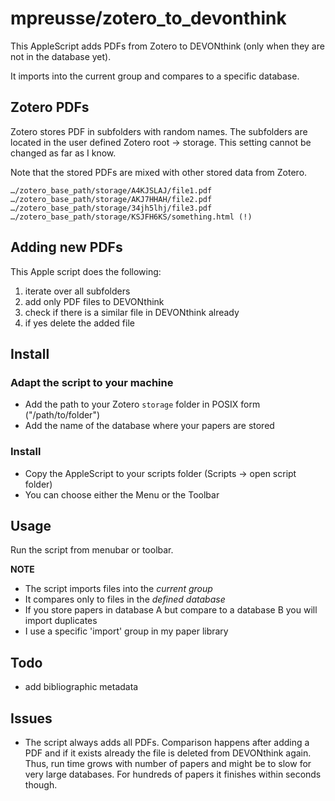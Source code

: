 # mpreusse/zotero\_to\_devonthink

This AppleScript adds PDFs from Zotero to DEVONthink \(only when they are not in the database yet\).

It imports into the current group and compares to a specific database.

## Zotero PDFs

Zotero stores PDF in subfolders with random names. The subfolders are located in the user defined Zotero root -&gt; storage. This setting cannot be changed as far as I know.

Note that the stored PDFs are mixed with other stored data from Zotero.

```text
…/zotero_base_path/storage/A4KJSLAJ/file1.pdf
…/zotero_base_path/storage/AKJ7HHAH/file2.pdf
…/zotero_base_path/storage/34jh5lhj/file3.pdf
…/zotero_base_path/storage/KSJFH6KS/something.html (!)
```

## Adding new PDFs

This Apple script does the following:

1. iterate over all subfolders
2. add only PDF files to DEVONthink
3. check if there is a similar file in DEVONthink already
4. if yes delete the added file

## Install

### Adapt the script to your machine

* Add the path to your Zotero `storage` folder in POSIX form \("/path/to/folder"\)
* Add the name of the database where your papers are stored

### Install

* Copy the AppleScript to your scripts folder \(Scripts -&gt; open script folder\)
* You can choose either the Menu or the Toolbar

## Usage

Run the script from menubar or toolbar.

**NOTE**

* The script imports files into the _current group_
* It compares only to files in the _defined database_
* If you store papers in database A but compare to a database B you will import duplicates
* I use a specific 'import' group in my paper library

## Todo

* add bibliographic metadata

## Issues

* The script always adds all PDFs. Comparison happens after adding a PDF and if it exists already the file is deleted from DEVONthink again. Thus, run time grows with number of papers and might be to slow for very large databases. For hundreds of papers it finishes within seconds though.

